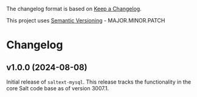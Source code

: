 The changelog format is based on [Keep a Changelog](https://keepachangelog.com/en/1.0.0/).

This project uses [Semantic Versioning](https://semver.org/) - MAJOR.MINOR.PATCH

# Changelog

## v1.0.0 (2024-08-08)

Initial release of `saltext-mysql`. This release tracks the functionality in the core Salt code base as of version 3007.1.
